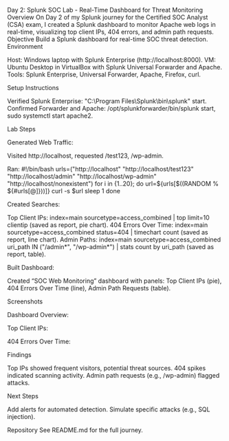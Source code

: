 Day 2: Splunk SOC Lab - Real-Time Dashboard for Threat Monitoring
Overview
On Day 2 of my Splunk journey for the Certified SOC Analyst (CSA) exam, I created a Splunk dashboard to monitor Apache web logs in real-time, visualizing top client IPs, 404 errors, and admin path requests.
Objective
Build a Splunk dashboard for real-time SOC threat detection.
Environment

Host: Windows laptop with Splunk Enterprise (http://localhost:8000).
VM: Ubuntu Desktop in VirtualBox with Splunk Universal Forwarder and Apache.
Tools: Splunk Enterprise, Universal Forwarder, Apache, Firefox, curl.

Setup Instructions

Verified Splunk Enterprise: "C:\Program Files\Splunk\bin\splunk" start.
Confirmed Forwarder and Apache: /opt/splunkforwarder/bin/splunk start, sudo systemctl start apache2.

Lab Steps

Generated Web Traffic:

Visited http://localhost, requested /test123, /wp-admin.

Ran:
#!/bin/bash
urls=("http://localhost" "http://localhost/test123" "http://localhost/admin" "http://localhost/wp-admin" "http://localhost/nonexistent")
for i in {1..20}; do
  url=${urls[$((RANDOM % ${#urls[@]}))]}
  curl -s $url
  sleep 1
done




Created Searches:

Top Client IPs: index=main sourcetype=access_combined | top limit=10 clientip (saved as report, pie chart).
404 Errors Over Time: index=main sourcetype=access_combined status=404 | timechart count (saved as report, line chart).
Admin Paths: index=main sourcetype=access_combined uri_path IN ("/admin*", "/wp-admin*") | stats count by uri_path (saved as report, table).


Built Dashboard:

Created “SOC Web Monitoring” dashboard with panels: Top Client IPs (pie), 404 Errors Over Time (line), Admin Path Requests (table).



Screenshots

Dashboard Overview:


Top Client IPs:


404 Errors Over Time:



Findings

Top IPs showed frequent visitors, potential threat sources.
404 spikes indicated scanning activity.
Admin path requests (e.g., /wp-admin) flagged attacks.

Next Steps

Add alerts for automated detection.
Simulate specific attacks (e.g., SQL injection).

Repository
See README.md for the full journey.
